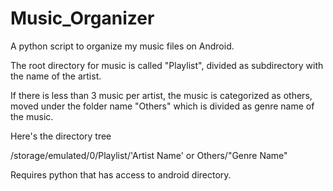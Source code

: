 # Music_Organizer
A python script to organize my music files on Android.

The root directory for music is called "Playlist", divided as subdirectory with the name of the artist.

If there is less than 3 music per artist, the music is categorized as others, moved under the folder name "Others" which is divided as genre name of the music.


Here's the directory tree

/storage/emulated/0/Playlist/'Artist Name' or Others/"Genre Name"

Requires python that has access to android directory.
